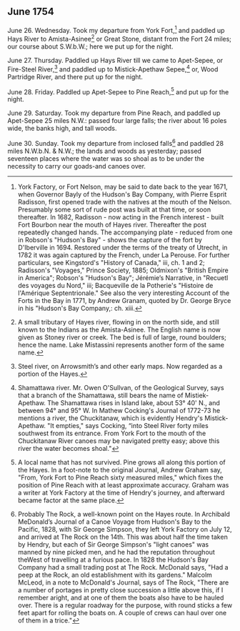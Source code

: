 ## June 1754

June 26. Wednesday. Took my departure from York Fort,[^june-1754-1] and paddled up Hays River to Amista-Asinee[^june-1754-2] or Great Stone, distant from the Fort 24 miles; our course about S.W.b.W.; here we put up for the night.

[^june-1754-1]: York Factory, or Fort Nelson, may be said to date back to the year 1671, when Governor Bayly of the Hudson's Bay Company, with Pierre Esprit Radisson, first opened trade with the natives at the mouth of the Nelson. Presumably some sort of rude post was built at that time, or soon thereafter. In 1682, Radisson - now acting in the French interest - built Fort Bourbon near the mouth of Hayes river. Thereafter the post repeatedly changed hands. The accompanying plate - reduced from one in Robson's "Hudson's Bay" - shows the capture of the fort by D'Iberville in 1694. Restored under the terms of the treaty of Utrecht, in 1782 it was again captured by the French, under La Perouse. For further particulars, see Kingstord's "History of Canada," iii, ch. 1 and 2; Radisson's "Voyages," Prince Society, 1885; Oldmixon's "British Empire in America"; Robson's "Hudson's Bay"; Jérémie’s Narrative, in "Recuetl des voyages du Nord," iii; Bacqueville de la Potherie's "Histoire de l'Amérique Septentrionale." See also the very interesting Account of the Forts in the Bay in 1771, by Andrew Granam, quoted by Dr. George Bryce in his "Hudson's Bay Company,: ch. xiii.

[^june-1754-2]: A small tributary of Hayes river, flowing in on the north side, and still known to the Indians as the Amista-Asinee. The English name is now given as Stoney river or creek. The bed is full of large, round boulders; hence the name. Lake Mistassini represents another form of the same name.

June 27. Thursday. Paddled up Hays River till we came to Apet-Sepee, or Fire-Steel River,[^june-1754-3] and paddled up to Mistick-Apethaw Sepee,[^june-1754-4] or, Wood Partridge River, and there put up for the night.

[^june-1754-3]: Steel river, on Arrowsmith’s and other early maps. Now regarded as a portion of the Hayes.

[^june-1754-4]: Shamattawa river. Mr. Owen O'Sullvan, of the Geological Survey, says that a branch of the Shamattawa, still bears the name of Mistiek-Apethaw. The Shamattawa rises in Island lake, about 53° 40' N., and between 94° and 95° W. In Mathew Cocking's Journal of 1772-73 he mentions a river, the Chuckitanaw, which is evidently Hendry's Mistick-Apethaw. "It empties," says Cocking, “into Steel River forty miles southwest from its entrance. From York Fort to the mouth of the Chuckitanaw River canoes may be navigated pretty easy; above this river the water becomes shoal."

June 28. Friday. Paddled up Apet-Sepee to Pine Reach,[^june-1754-5] and put up for the night.

[^june-1754-5]: A local name that has not survived. Pine grows all along this portion of the Hayes. In a foot-note to the original Journal, Andrew Graham say, "From, York Fort to Pine Reach sixty measured miles," which fixes the position of Pine Reach with at least approximate accuracy. Graham was a writer at York Factory at the time of Hendry's journey, and afterward became factor at the same place.

June 29. Saturday. Took my departure from Pine Reach, and paddled up Apet-Sepee 25 miles N.W.: passed four large falls; the river about 16 poles wide, the banks high, and tall woods.

June 30. Sunday. Took my departure from inclosed falls[^june-1754-6] and paddled 28 miles N.W.b.N. & N.W.; the lands and woods as yesterday; passed seventeen places where the water was so shoal as to be under the necessity to carry our goads-and canoes over.

[^june-1754-6]: Probably The Rock, a well-known point on the Hayes route. In Archibald MeDonald’s Journal of a Canoe Voyage from Hudson's Bay to the Pacific, 1828, with Sir George Simpson, they left York Factory on July 12, and arrived at The Rock on the 14th. This was about half the time taken by Hendry, but each of Sir George Simpson's "light canoes" was manned by nine picked men, and he had the reputation throughout theWest of travelling at a furious pace. In 1828 the Hudson's Bay Company had a small trading post at The Rock. McDonald says, "Had a peep at the Rock, an old establishment with its gardens." Malcolm McLeod, in a note to McDonald's Journal, says of The Rock, "There are a number of portages in pretty close succession a little above this, if I remember aright, and at one of them the boats also have to be hauled over. There is a regular roadway for the purpose, with round sticks a few feet apart for rolling the boats on. A couple of crews can haul over one of them in a trice."
